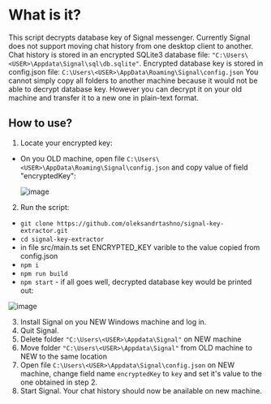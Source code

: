 # What is it?
This script decrypts database key of Signal messenger. Currently Signal does not support moving chat history from one desktop client to another. Chat history is stored in an encrypted SQLite3 database file: `"C:\Users\<USER>\Appdata\Signal\sql\db.sqlite"`. Encrypted database key is stored in config.json file: `C:\Users\<USER>\AppData\Roaming\Signal\config.json`
You cannot simply copy all folders to another machine because it would not be able to decrypt database key. However you can decrypt it on your old machine and transfer it to a new one in plain-text format. 
## How to use?
1. Locate your encrypted key:
  * On you OLD machine, open file  `C:\Users\<USER>\AppData\Roaming\Signal\config.json` and copy value of field "encryptedKey":

    ![image](https://github.com/user-attachments/assets/f16a76a0-8c7a-41ef-906b-0aefd351f636)

2. Run the script:
  * `git clone https://github.com/oleksandrtashno/signal-key-extractor.git`
  * `cd signal-key-extractor`
  * in file src/main.ts set ENCRYPTED_KEY varible to the value copied from config.json
  * `npm i`
  * `npm run build`
  * `npm start` - if all goes well, decrypted database key would be printed out:

![image](https://github.com/user-attachments/assets/2c2cc5ed-eaa6-47aa-9048-51af85e2208d)

3. Install Signal on you NEW Windows machine and log in.
4. Quit Signal.
5. Delete folder `"C:\Users\<USER>\Appdata\Signal"` on NEW machine
6. Move folder `"C:\Users\<USER>\Appdata\Signal"` from OLD machine to NEW to the same location
7. Open file `C:\Users\<USER>\Appdata\Signal\config.json` on NEW machine, change field name `encryptedKey` to `key` and set it's value to the one obtained in step 2.
8. Start Signal. Your chat history should now be anailable on new machine.

